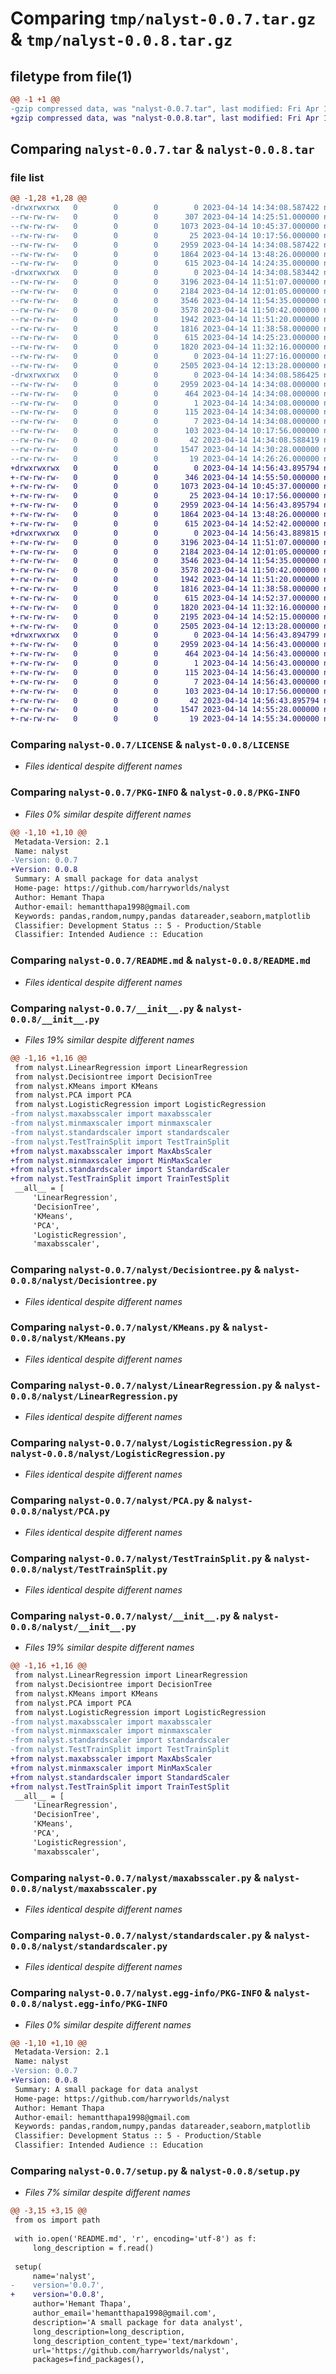 # Comparing `tmp/nalyst-0.0.7.tar.gz` & `tmp/nalyst-0.0.8.tar.gz`

## filetype from file(1)

```diff
@@ -1 +1 @@
-gzip compressed data, was "nalyst-0.0.7.tar", last modified: Fri Apr 14 14:34:08 2023, max compression
+gzip compressed data, was "nalyst-0.0.8.tar", last modified: Fri Apr 14 14:56:43 2023, max compression
```

## Comparing `nalyst-0.0.7.tar` & `nalyst-0.0.8.tar`

### file list

```diff
@@ -1,28 +1,28 @@
-drwxrwxrwx   0        0        0        0 2023-04-14 14:34:08.587422 nalyst-0.0.7/
--rw-rw-rw-   0        0        0      307 2023-04-14 14:25:51.000000 nalyst-0.0.7/CHANGELOG.txt
--rw-rw-rw-   0        0        0     1073 2023-04-14 10:45:37.000000 nalyst-0.0.7/LICENSE
--rw-rw-rw-   0        0        0       25 2023-04-14 10:17:56.000000 nalyst-0.0.7/MANIFEST.in
--rw-rw-rw-   0        0        0     2959 2023-04-14 14:34:08.587422 nalyst-0.0.7/PKG-INFO
--rw-rw-rw-   0        0        0     1864 2023-04-14 13:48:26.000000 nalyst-0.0.7/README.md
--rw-rw-rw-   0        0        0      615 2023-04-14 14:24:35.000000 nalyst-0.0.7/__init__.py
-drwxrwxrwx   0        0        0        0 2023-04-14 14:34:08.583442 nalyst-0.0.7/nalyst/
--rw-rw-rw-   0        0        0     3196 2023-04-14 11:51:07.000000 nalyst-0.0.7/nalyst/Decisiontree.py
--rw-rw-rw-   0        0        0     2184 2023-04-14 12:01:05.000000 nalyst-0.0.7/nalyst/KMeans.py
--rw-rw-rw-   0        0        0     3546 2023-04-14 11:54:35.000000 nalyst-0.0.7/nalyst/LinearRegression.py
--rw-rw-rw-   0        0        0     3578 2023-04-14 11:50:42.000000 nalyst-0.0.7/nalyst/LogisticRegression.py
--rw-rw-rw-   0        0        0     1942 2023-04-14 11:51:20.000000 nalyst-0.0.7/nalyst/PCA.py
--rw-rw-rw-   0        0        0     1816 2023-04-14 11:38:58.000000 nalyst-0.0.7/nalyst/TestTrainSplit.py
--rw-rw-rw-   0        0        0      615 2023-04-14 14:25:23.000000 nalyst-0.0.7/nalyst/__init__.py
--rw-rw-rw-   0        0        0     1820 2023-04-14 11:32:16.000000 nalyst-0.0.7/nalyst/maxabsscaler.py
--rw-rw-rw-   0        0        0        0 2023-04-14 11:27:16.000000 nalyst-0.0.7/nalyst/minmaxscaler.py
--rw-rw-rw-   0        0        0     2505 2023-04-14 12:13:28.000000 nalyst-0.0.7/nalyst/standardscaler.py
-drwxrwxrwx   0        0        0        0 2023-04-14 14:34:08.586425 nalyst-0.0.7/nalyst.egg-info/
--rw-rw-rw-   0        0        0     2959 2023-04-14 14:34:08.000000 nalyst-0.0.7/nalyst.egg-info/PKG-INFO
--rw-rw-rw-   0        0        0      464 2023-04-14 14:34:08.000000 nalyst-0.0.7/nalyst.egg-info/SOURCES.txt
--rw-rw-rw-   0        0        0        1 2023-04-14 14:34:08.000000 nalyst-0.0.7/nalyst.egg-info/dependency_links.txt
--rw-rw-rw-   0        0        0      115 2023-04-14 14:34:08.000000 nalyst-0.0.7/nalyst.egg-info/requires.txt
--rw-rw-rw-   0        0        0        7 2023-04-14 14:34:08.000000 nalyst-0.0.7/nalyst.egg-info/top_level.txt
--rw-rw-rw-   0        0        0      103 2023-04-14 10:17:56.000000 nalyst-0.0.7/pyproject.toml
--rw-rw-rw-   0        0        0       42 2023-04-14 14:34:08.588419 nalyst-0.0.7/setup.cfg
--rw-rw-rw-   0        0        0     1547 2023-04-14 14:30:28.000000 nalyst-0.0.7/setup.py
--rw-rw-rw-   0        0        0       19 2023-04-14 14:26:26.000000 nalyst-0.0.7/version.py
+drwxrwxrwx   0        0        0        0 2023-04-14 14:56:43.895794 nalyst-0.0.8/
+-rw-rw-rw-   0        0        0      346 2023-04-14 14:55:50.000000 nalyst-0.0.8/CHANGELOG.txt
+-rw-rw-rw-   0        0        0     1073 2023-04-14 10:45:37.000000 nalyst-0.0.8/LICENSE
+-rw-rw-rw-   0        0        0       25 2023-04-14 10:17:56.000000 nalyst-0.0.8/MANIFEST.in
+-rw-rw-rw-   0        0        0     2959 2023-04-14 14:56:43.895794 nalyst-0.0.8/PKG-INFO
+-rw-rw-rw-   0        0        0     1864 2023-04-14 13:48:26.000000 nalyst-0.0.8/README.md
+-rw-rw-rw-   0        0        0      615 2023-04-14 14:52:42.000000 nalyst-0.0.8/__init__.py
+drwxrwxrwx   0        0        0        0 2023-04-14 14:56:43.889815 nalyst-0.0.8/nalyst/
+-rw-rw-rw-   0        0        0     3196 2023-04-14 11:51:07.000000 nalyst-0.0.8/nalyst/Decisiontree.py
+-rw-rw-rw-   0        0        0     2184 2023-04-14 12:01:05.000000 nalyst-0.0.8/nalyst/KMeans.py
+-rw-rw-rw-   0        0        0     3546 2023-04-14 11:54:35.000000 nalyst-0.0.8/nalyst/LinearRegression.py
+-rw-rw-rw-   0        0        0     3578 2023-04-14 11:50:42.000000 nalyst-0.0.8/nalyst/LogisticRegression.py
+-rw-rw-rw-   0        0        0     1942 2023-04-14 11:51:20.000000 nalyst-0.0.8/nalyst/PCA.py
+-rw-rw-rw-   0        0        0     1816 2023-04-14 11:38:58.000000 nalyst-0.0.8/nalyst/TestTrainSplit.py
+-rw-rw-rw-   0        0        0      615 2023-04-14 14:52:37.000000 nalyst-0.0.8/nalyst/__init__.py
+-rw-rw-rw-   0        0        0     1820 2023-04-14 11:32:16.000000 nalyst-0.0.8/nalyst/maxabsscaler.py
+-rw-rw-rw-   0        0        0     2195 2023-04-14 14:52:15.000000 nalyst-0.0.8/nalyst/minmaxscaler.py
+-rw-rw-rw-   0        0        0     2505 2023-04-14 12:13:28.000000 nalyst-0.0.8/nalyst/standardscaler.py
+drwxrwxrwx   0        0        0        0 2023-04-14 14:56:43.894799 nalyst-0.0.8/nalyst.egg-info/
+-rw-rw-rw-   0        0        0     2959 2023-04-14 14:56:43.000000 nalyst-0.0.8/nalyst.egg-info/PKG-INFO
+-rw-rw-rw-   0        0        0      464 2023-04-14 14:56:43.000000 nalyst-0.0.8/nalyst.egg-info/SOURCES.txt
+-rw-rw-rw-   0        0        0        1 2023-04-14 14:56:43.000000 nalyst-0.0.8/nalyst.egg-info/dependency_links.txt
+-rw-rw-rw-   0        0        0      115 2023-04-14 14:56:43.000000 nalyst-0.0.8/nalyst.egg-info/requires.txt
+-rw-rw-rw-   0        0        0        7 2023-04-14 14:56:43.000000 nalyst-0.0.8/nalyst.egg-info/top_level.txt
+-rw-rw-rw-   0        0        0      103 2023-04-14 10:17:56.000000 nalyst-0.0.8/pyproject.toml
+-rw-rw-rw-   0        0        0       42 2023-04-14 14:56:43.895794 nalyst-0.0.8/setup.cfg
+-rw-rw-rw-   0        0        0     1547 2023-04-14 14:55:28.000000 nalyst-0.0.8/setup.py
+-rw-rw-rw-   0        0        0       19 2023-04-14 14:55:34.000000 nalyst-0.0.8/version.py
```

### Comparing `nalyst-0.0.7/LICENSE` & `nalyst-0.0.8/LICENSE`

 * *Files identical despite different names*

### Comparing `nalyst-0.0.7/PKG-INFO` & `nalyst-0.0.8/PKG-INFO`

 * *Files 0% similar despite different names*

```diff
@@ -1,10 +1,10 @@
 Metadata-Version: 2.1
 Name: nalyst
-Version: 0.0.7
+Version: 0.0.8
 Summary: A small package for data analyst
 Home-page: https://github.com/harryworlds/nalyst
 Author: Hemant Thapa
 Author-email: hemantthapa1998@gmail.com
 Keywords: pandas,random,numpy,pandas datareader,seaborn,matplotlib
 Classifier: Development Status :: 5 - Production/Stable
 Classifier: Intended Audience :: Education
```

### Comparing `nalyst-0.0.7/README.md` & `nalyst-0.0.8/README.md`

 * *Files identical despite different names*

### Comparing `nalyst-0.0.7/__init__.py` & `nalyst-0.0.8/__init__.py`

 * *Files 19% similar despite different names*

```diff
@@ -1,16 +1,16 @@
 from nalyst.LinearRegression import LinearRegression
 from nalyst.Decisiontree import DecisionTree
 from nalyst.KMeans import KMeans
 from nalyst.PCA import PCA
 from nalyst.LogisticRegression import LogisticRegression
-from nalyst.maxabsscaler import maxabsscaler
-from nalyst.minmaxscaler import minmaxscaler
-from nalyst.standardscaler import standardscaler
-from nalyst.TestTrainSplit import TestTrainSplit
+from nalyst.maxabsscaler import MaxAbsScaler
+from nalyst.minmaxscaler import MinMaxScaler
+from nalyst.standardscaler import StandardScaler
+from nalyst.TestTrainSplit import TrainTestSplit
 __all__ = [
     'LinearRegression',
     'DecisionTree',
     'KMeans',
     'PCA',
     'LogisticRegression',
     'maxabsscaler',
```

### Comparing `nalyst-0.0.7/nalyst/Decisiontree.py` & `nalyst-0.0.8/nalyst/Decisiontree.py`

 * *Files identical despite different names*

### Comparing `nalyst-0.0.7/nalyst/KMeans.py` & `nalyst-0.0.8/nalyst/KMeans.py`

 * *Files identical despite different names*

### Comparing `nalyst-0.0.7/nalyst/LinearRegression.py` & `nalyst-0.0.8/nalyst/LinearRegression.py`

 * *Files identical despite different names*

### Comparing `nalyst-0.0.7/nalyst/LogisticRegression.py` & `nalyst-0.0.8/nalyst/LogisticRegression.py`

 * *Files identical despite different names*

### Comparing `nalyst-0.0.7/nalyst/PCA.py` & `nalyst-0.0.8/nalyst/PCA.py`

 * *Files identical despite different names*

### Comparing `nalyst-0.0.7/nalyst/TestTrainSplit.py` & `nalyst-0.0.8/nalyst/TestTrainSplit.py`

 * *Files identical despite different names*

### Comparing `nalyst-0.0.7/nalyst/__init__.py` & `nalyst-0.0.8/nalyst/__init__.py`

 * *Files 19% similar despite different names*

```diff
@@ -1,16 +1,16 @@
 from nalyst.LinearRegression import LinearRegression
 from nalyst.Decisiontree import DecisionTree
 from nalyst.KMeans import KMeans
 from nalyst.PCA import PCA
 from nalyst.LogisticRegression import LogisticRegression
-from nalyst.maxabsscaler import maxabsscaler
-from nalyst.minmaxscaler import minmaxscaler
-from nalyst.standardscaler import standardscaler
-from nalyst.TestTrainSplit import TestTrainSplit
+from nalyst.maxabsscaler import MaxAbsScaler
+from nalyst.minmaxscaler import MinMaxScaler
+from nalyst.standardscaler import StandardScaler
+from nalyst.TestTrainSplit import TrainTestSplit
 __all__ = [
     'LinearRegression',
     'DecisionTree',
     'KMeans',
     'PCA',
     'LogisticRegression',
     'maxabsscaler',
```

### Comparing `nalyst-0.0.7/nalyst/maxabsscaler.py` & `nalyst-0.0.8/nalyst/maxabsscaler.py`

 * *Files identical despite different names*

### Comparing `nalyst-0.0.7/nalyst/standardscaler.py` & `nalyst-0.0.8/nalyst/standardscaler.py`

 * *Files identical despite different names*

### Comparing `nalyst-0.0.7/nalyst.egg-info/PKG-INFO` & `nalyst-0.0.8/nalyst.egg-info/PKG-INFO`

 * *Files 0% similar despite different names*

```diff
@@ -1,10 +1,10 @@
 Metadata-Version: 2.1
 Name: nalyst
-Version: 0.0.7
+Version: 0.0.8
 Summary: A small package for data analyst
 Home-page: https://github.com/harryworlds/nalyst
 Author: Hemant Thapa
 Author-email: hemantthapa1998@gmail.com
 Keywords: pandas,random,numpy,pandas datareader,seaborn,matplotlib
 Classifier: Development Status :: 5 - Production/Stable
 Classifier: Intended Audience :: Education
```

### Comparing `nalyst-0.0.7/setup.py` & `nalyst-0.0.8/setup.py`

 * *Files 7% similar despite different names*

```diff
@@ -3,15 +3,15 @@
 from os import path
 
 with io.open('README.md', 'r', encoding='utf-8') as f:
     long_description = f.read()
 
 setup(
     name='nalyst',
-    version='0.0.7',
+    version='0.0.8',
     author='Hemant Thapa',
     author_email='hemantthapa1998@gmail.com',
     description='A small package for data analyst',
     long_description=long_description,
     long_description_content_type='text/markdown',
     url='https://github.com/harryworlds/nalyst',
     packages=find_packages(),
```

